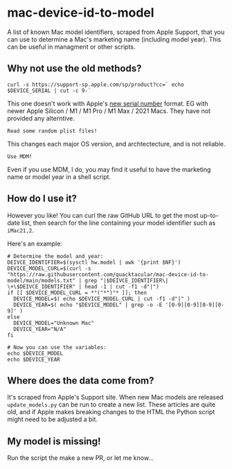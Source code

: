 # mac-device-id-to-model
A list of known Mac model identifiers, scraped from Apple Support, that you can use to determine a Mac's marketing name (including model year). This can be useful in managment or other scripts.

## Why not use the old methods?
```
curl -s https://support-sp.apple.com/sp/product?cc=` echo $DEVICE_SERIAL | cut -c 9-` 
```
This one doesn't work with Apple's [new serial number](https://www.macrumors.com/2021/05/05/purple-iphone-12-randomized-serial-number/) format. EG with newer Apple Silicon / M1 / M1 Pro / M1 Max / 2021 Macs. They have not provided any alterntive.

```
Read some random plist files!
```
This changes each major OS version, and archtectecture, and is not reliable.
```
Use MDM!
```
Even if you use MDM, I do, you may find it useful to have the marketing name or model year in a shell script.

## How do I use it?
However you like! You can curl the raw GitHub URL to get the most up-to-date list, then search for the line containing your model identifier such as `iMac21,2`. 

Here's an example:
```
# Determine the model and year:
DEIVCE_IDENTIFIER=$(sysctl hw.model | awk '{print $NF}')
DEVICE_MODEL_CURL=$(curl -s "https://raw.githubusercontent.com/quacktacular/mac-device-id-to-model/main/models.txt" | grep "|$DEIVCE_IDENTIFIER\| \+\$DEIVCE_IDENTIFIER" | head -1 | cut -f1 -d"|")
if [[ $DEVICE_MODEL_CURL = *"("*")"* ]]; then
  DEVICE_MODEL=$( echo $DEVICE_MODEL_CURL | cut -f1 -d"|" )	
  DEVICE_YEAR=$( echo "$DEVICE_MODEL" | grep -o -E '[0-9][0-9][0-9][0-9]' )
else
  DEVICE_MODEL="Unknown Mac"
  DEVICE_YEAR="N/A"
fi

# Now you can use the variables:
echo $DEVICE_MODEL
echo $DEVICE_YEAR
```

## Where does the data come from?
It's scraped from Apple's Support site. When new Mac models are released `update_models.py` can be run to create a new list. These articles are quite old, and if Apple makes breaking changes to the HTML the Python script might need to be adjusted a bit.

## My model is missing!
Run the script the make a new PR, or let me know...
